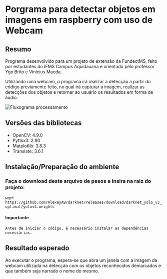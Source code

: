 # Porgrama para detectar objetos em imagens em raspberry com uso de Webcam

## Resumo
Programa desenvolvido para um projeto de extensão da FundectMS, feito por estudantes do IFMS Campus Aquidauana e orientado pelo professor Ygo Brito e Vinícius Maeda.

Utilizando uma webcam, o programa irá realizar a detecção a partir do código previamente feito, no qual irá capturar a imagem, realizar as detecções dos objetos e retornar ao usuário os resultados em forma de áudio.

![Fluxograma processamento](https://media.discordapp.net/attachments/774432392818589746/1239951052997136425/Captacao_da_imagem_1.png?ex=6644c9e8&is=66437868&hm=f9223975e22b0e34031c5a1f9cc8e713eef828964f39cd4172307e107d58ae3e&=&format=webp&quality=lossless&width=1280&height=320)

## Versões das bibliotecas

- OpenCV: 4.9.0
- Pyttsx3: 2.90
- Matplotlib: 3.8.3
- Translate: 3.6.1

## Instalação/Preparação do ambiente

### Faça o download deste arquivo de pesos e insira na raiz do projeto:
`wget https://github.com/AlexeyAB/darknet/releases/download/darknet_yolo_v3_optimal/yolov4.weights`

#### Importante
`Antes de iniciar o código, é necessário instalar as dependências necessárias.`

## Resultado esperado
Ao executar o programa, espera-se que abra um janela com a imagem da webcam utilizada na detecção com os objetos reconhecidos demarcados e que também seja narrado o nome do mesmo.
